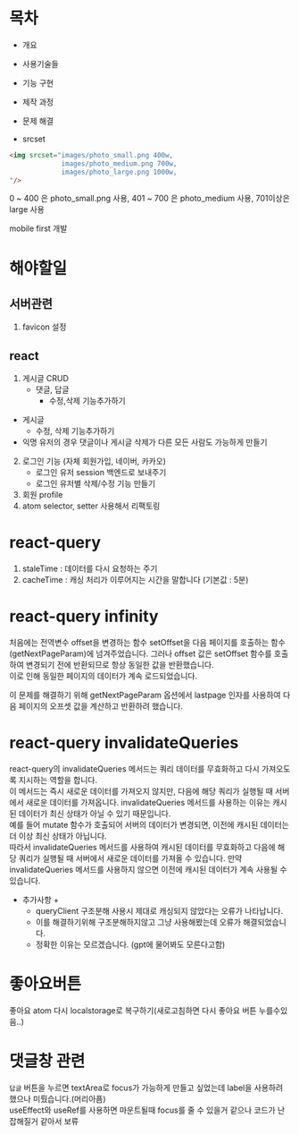 # 목차

- 개요
- 사용기술들
- 기능 구현
- 제작 과정
- 문제 해결

- srcset

```html
<img srcset="images/photo_small.png 400w,
             images/photo_medium.png 700w,
             images/photo_large.png 1000w,
"/>
```

0 ~ 400 은 photo_small.png 사용, 401 ~ 700 은 photo_medium 사용, 701이상은 large 사용  

mobile first 개발
# 해야할일

## 서버관련

1. favicon 설정

## react

1. 게시글 CRUD
   - 댓글, 답글
     -  수정,삭제 기능추가하기
  - 게시글
    - 수정, 삭제 기능추가하기
  - 익명 유저의 경우 댓글이나 게시글 삭제가 다른 모든 사람도 가능하게 만들기
2. 로그인 기능 (자체 회원가입, 네이버, 카카오)
   - 로그인 유저 session 백엔드로 보내주기
   - 로그인 유저별 삭제/수정 기능 만들기
3. 회원 profile
4. atom selector, setter 사용해서 리팩토링

# react-query
1. staleTime : 데이터를 다시 요청하는 주기 
2. cacheTime : 캐싱 처리가 이루어지는 시간을 말합니다 (기본값 : 5분)

# react-query infinity 
처음에는 전역변수 offset을 변경하는 함수 setOffset을 다음 페이지를 호출하는 함수(getNextPageParam)에 넘겨주었습니다.
그러나 offset 값은 setOffset 함수를 호출하여 변경되기 전에 반환되므로 항상 동일한 값을 반환했습니다.   
이로 인해 동일한 페이지의 데이터가 계속 로드되었습니다.    

이 문제를 해결하기 위해 getNextPageParam 옵션에서 lastpage 인자를 사용하여 다음 페이지의 오프셋 값을 계산하고 반환하려 했습니다.

# react-query invalidateQueries
react-query의 invalidateQueries 메서드는 쿼리 데이터를 무효화하고 다시 가져오도록 지시하는 역할을 합니다.  
이 메서드는 즉시 새로운 데이터를 가져오지 않지만, 다음에 해당 쿼리가 실행될 때 서버에서 새로운 데이터를 가져옵니다.
invalidateQueries 메서드를 사용하는 이유는 캐시된 데이터가 최신 상태가 아닐 수 있기 때문입니다.  
예를 들어 mutate 함수가 호출되어 서버의 데이터가 변경되면, 이전에 캐시된 데이터는 더 이상 최신 상태가 아닙니다.  
따라서 invalidateQueries 메서드를 사용하여 캐시된 데이터를 무효화하고 다음에 해당 쿼리가 실행될 때 서버에서 새로운 데이터를 가져올 수 있습니다.
만약 invalidateQueries 메서드를 사용하지 않으면 이전에 캐시된 데이터가 계속 사용될 수 있습니다.   

- 추가사항 + 
  - queryClient 구조분해 사용시 제대로 캐싱되지 않았다는 오류가 나타납니다.
  - 이를 해결하기위해 구조분해하지않고 그냥 사용해봤는데 오류가 해결되었습니다.
  - 정확한 이유는 모르겠습니다. (gpt에 물어봐도 모른다고함)

# 좋아요버튼
좋아요 atom 다시 localstorage로 복구하기(새로고침하면 다시 좋아요 버튼 누를수있음..)

# 댓글창 관련

`답글` 버튼을 누르면 textArea로 focus가 가능하게 만들고 싶었는데 label을 사용하려 했으나 미뤘습니다.(머리아픔)  
useEffect와 useRef를 사용하면 마운트될때 focus를 줄 수 있을거 같으나 코드가 난잡해질거 같아서 보류  

